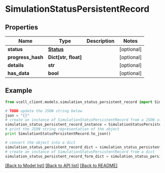 # SimulationStatusPersistentRecord


## Properties
Name | Type | Description | Notes
------------ | ------------- | ------------- | -------------
**status** | [**Status**](Status.md) |  | [optional] 
**progress_hash** | **Dict[str, float]** |  | [optional] 
**details** | **str** |  | [optional] 
**has_data** | **bool** |  | [optional] 

## Example

```python
from vcell_client.models.simulation_status_persistent_record import SimulationStatusPersistentRecord

# TODO update the JSON string below
json = "{}"
# create an instance of SimulationStatusPersistentRecord from a JSON string
simulation_status_persistent_record_instance = SimulationStatusPersistentRecord.from_json(json)
# print the JSON string representation of the object
print SimulationStatusPersistentRecord.to_json()

# convert the object into a dict
simulation_status_persistent_record_dict = simulation_status_persistent_record_instance.to_dict()
# create an instance of SimulationStatusPersistentRecord from a dict
simulation_status_persistent_record_form_dict = simulation_status_persistent_record.from_dict(simulation_status_persistent_record_dict)
```
[[Back to Model list]](../README.md#documentation-for-models) [[Back to API list]](../README.md#documentation-for-api-endpoints) [[Back to README]](../README.md)


